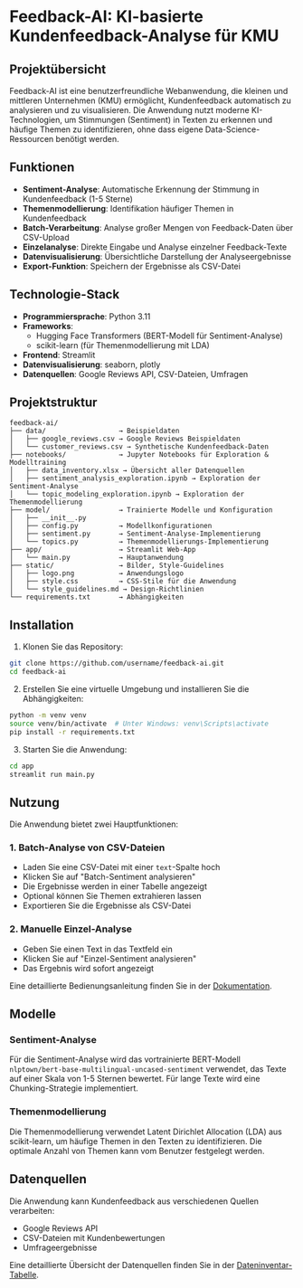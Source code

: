# Feedback-AI: KI-basierte Kundenfeedback-Analyse für KMU

## Projektübersicht

Feedback-AI ist eine benutzerfreundliche Webanwendung, die kleinen und mittleren Unternehmen (KMU) ermöglicht, Kundenfeedback automatisch zu analysieren und zu visualisieren. Die Anwendung nutzt moderne KI-Technologien, um Stimmungen (Sentiment) in Texten zu erkennen und häufige Themen zu identifizieren, ohne dass eigene Data-Science-Ressourcen benötigt werden.

## Funktionen

- **Sentiment-Analyse**: Automatische Erkennung der Stimmung in Kundenfeedback (1-5 Sterne)
- **Themenmodellierung**: Identifikation häufiger Themen in Kundenfeedback
- **Batch-Verarbeitung**: Analyse großer Mengen von Feedback-Daten über CSV-Upload
- **Einzelanalyse**: Direkte Eingabe und Analyse einzelner Feedback-Texte
- **Datenvisualisierung**: Übersichtliche Darstellung der Analyseergebnisse
- **Export-Funktion**: Speichern der Ergebnisse als CSV-Datei

## Technologie-Stack

- **Programmiersprache**: Python 3.11
- **Frameworks**: 
  - Hugging Face Transformers (BERT-Modell für Sentiment-Analyse)
  - scikit-learn (für Themenmodellierung mit LDA)
- **Frontend**: Streamlit
- **Datenvisualisierung**: seaborn, plotly
- **Datenquellen**: Google Reviews API, CSV-Dateien, Umfragen

## Projektstruktur

```
feedback-ai/
├── data/                  → Beispieldaten
│   ├── google_reviews.csv → Google Reviews Beispieldaten
│   └── customer_reviews.csv → Synthetische Kundenfeedback-Daten
├── notebooks/             → Jupyter Notebooks für Exploration & Modelltraining
│   ├── data_inventory.xlsx → Übersicht aller Datenquellen
│   ├── sentiment_analysis_exploration.ipynb → Exploration der Sentiment-Analyse
│   └── topic_modeling_exploration.ipynb → Exploration der Themenmodellierung
├── model/                 → Trainierte Modelle und Konfiguration
│   ├── __init__.py
│   ├── config.py          → Modellkonfigurationen
│   ├── sentiment.py       → Sentiment-Analyse-Implementierung
│   └── topics.py          → Themenmodellierungs-Implementierung
├── app/                   → Streamlit Web-App
│   └── main.py            → Hauptanwendung
├── static/                → Bilder, Style-Guidelines
│   ├── logo.png           → Anwendungslogo
│   ├── style.css          → CSS-Stile für die Anwendung
│   └── style_guidelines.md → Design-Richtlinien
└── requirements.txt       → Abhängigkeiten
```

## Installation

1. Klonen Sie das Repository:
```bash
git clone https://github.com/username/feedback-ai.git
cd feedback-ai
```

2. Erstellen Sie eine virtuelle Umgebung und installieren Sie die Abhängigkeiten:
```bash
python -m venv venv
source venv/bin/activate  # Unter Windows: venv\Scripts\activate
pip install -r requirements.txt
```

3. Starten Sie die Anwendung:
```bash
cd app
streamlit run main.py
```

## Nutzung

Die Anwendung bietet zwei Hauptfunktionen:

### 1. Batch-Analyse von CSV-Dateien

- Laden Sie eine CSV-Datei mit einer `text`-Spalte hoch
- Klicken Sie auf "Batch-Sentiment analysieren"
- Die Ergebnisse werden in einer Tabelle angezeigt
- Optional können Sie Themen extrahieren lassen
- Exportieren Sie die Ergebnisse als CSV-Datei

### 2. Manuelle Einzel-Analyse

- Geben Sie einen Text in das Textfeld ein
- Klicken Sie auf "Einzel-Sentiment analysieren"
- Das Ergebnis wird sofort angezeigt

Eine detaillierte Bedienungsanleitung finden Sie in der [Dokumentation](app_user_guide.md).

## Modelle

### Sentiment-Analyse

Für die Sentiment-Analyse wird das vortrainierte BERT-Modell `nlptown/bert-base-multilingual-uncased-sentiment` verwendet, das Texte auf einer Skala von 1-5 Sternen bewertet. Für lange Texte wird eine Chunking-Strategie implementiert.

### Themenmodellierung

Die Themenmodellierung verwendet Latent Dirichlet Allocation (LDA) aus scikit-learn, um häufige Themen in den Texten zu identifizieren. Die optimale Anzahl von Themen kann vom Benutzer festgelegt werden.

## Datenquellen

Die Anwendung kann Kundenfeedback aus verschiedenen Quellen verarbeiten:
- Google Reviews API
- CSV-Dateien mit Kundenbewertungen
- Umfrageergebnisse

Eine detaillierte Übersicht der Datenquellen finden Sie in der [Dateninventar-Tabelle](notebooks/data_inventory.xlsx).